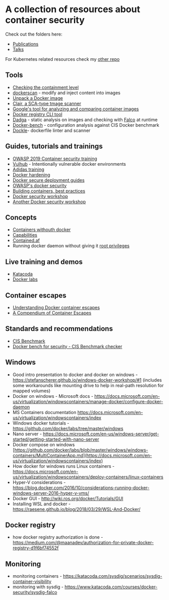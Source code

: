 # A collection of resources about container security

Check out the folders here:

* [Publications](Publications/)
* [Talks](Talks/)

For Kubernetes related resources check my [other repo](https://github.com/alexivkin/kubepwn)

## Tools

* [Checking the containment level](https://github.com/genuinetools/amicontained)
* [dockerscan](https://github.com/cr0hn/dockerscan) - modify and inject content into images
* [Unpack a Docker image](https://github.com/larsks/undocker)
* [Clair, a SCA-type tmage scanner](https://github.com/coreos/clair)
* [Google's tool for analyzing and comparing container images](https://github.com/GoogleContainerTools/container-diff)
* [Docker registry CLI tool](https://github.com/genuinetools/reg)
* [Dadga](https://github.com/eliasgranderubio/dagda) - static analysis on images and checking with [Falco](https://falco.org/) at runtime
* [Docker-bench](https://github.com/aquasecurity/docker-bench) - configuration analysis against CIS Docker benchmark
* [Dockle](https://github.com/goodwithtech/dockle)- dockerfile linter and scanner

## Guides, tutorials and trainings

* [OWASP 2019 Container security training](https://github.com/alexivkin/Container-Security-Training)
* [Vulhub](https://github.com/vulhub/vulhub) - Intentionally vulnerable docker environments
* [Adidas training](https://github.com/ContainerSolutions/adidas)
* [Docker hardening](https://www.secjuice.com/how-to-harden-docker-containers/)
* [Docker secure deployment guides](https://github.com/GDSSecurity/Docker-Secure-Deployment-Guidelines)
* [OWASP's docker security](https://github.com/OWASP/Docker-Security)
* [Building containers, best practices](http://docs.projectatomic.io/container-best-practices/)
* [Docker security workshop](https://github.com/wurstbrot/docker-security-workshop)
* [Another Docker security workshop](https://github.com/docker-training/security-workshop)

## Concepts

* [Containers withouth docker](https://raesene.github.io/blog/2018/08/05/Docker-Containers-Without-Docker/)
* [Capabilities](https://raesene.github.io/blog/2017/08/27/Linux-capabilities-and-when-to-drop-all/)
* [Contained.af](https://github.com/genuinetools/contained.af)
* Running docker daemon without giving it [root privileges](https://docs.docker.com/engine/security/rootless/)

## Live training and demos

* [Katacoda](https://www.katacoda.com/courses/docker-security/)
* [Docker labs](https://github.com/docker/labs)

## Container escapes

* [Understanding Docker container escapes](https://blog.trailofbits.com/2019/07/19/understanding-docker-container-escapes/)
* [A Compendium of Container Escapes](https://i.blackhat.com/USA-19/Thursday/us-19-Edwards-Compendium-Of-Container-Escapes.pdf)


## Standards and recommendations

* [CIS Benchmark](https://www.cisecurity.org/benchmark/docker/)
* [Docker bench for security - CIS Benchmark checker](https://github.com/docker/docker-bench-security)

## Windows

* Good intro presentation to docker and docker on windows - <https://stefanscherer.github.io/windows-docker-workshop/#1> (includes some workarounds like mounting drive to help in real-path resolution for mapped volumes)
* Docker on windows - Microsoft docs - https://docs.microsoft.com/en-us/virtualization/windowscontainers/manage-docker/configure-docker-daemon
* MS Containers documentation <https://docs.microsoft.com/en-us/virtualization/windowscontainers/index>
* Windows docker tutorials - <https://github.com/docker/labs/tree/master/windows>
* Nano server - <https://docs.microsoft.com/en-us/windows-server/get-started/getting-started-with-nano-server>
* Docker compose on windows [https://github.com/docker/labs/blob/master/windows/windows-containers/MultiContainerApp.md](https://docs.microsoft.com/en-us/virtualization/windowscontainers/index)
* How docker for windows runs Linux containers - <https://docs.microsoft.com/en-us/virtualization/windowscontainers/deploy-containers/linux-containers>
* Hyper-V considerations -<https://blog.docker.com/2016/10/considerations-running-docker-windows-server-2016-hyper-v-vms/>
* Docker GUI - <http://wiki.ros.org/docker/Tutorials/GUI>
* Installing WSL and docker - https://raesene.github.io/blog/2018/03/29/WSL-And-Docker/

## Docker registry

* how docker registry authorization is done - https://medium.com/@maanadev/authorization-for-private-docker-registry-d1f6bf74552f

## Monitoring

* monitoring containers - https://katacoda.com/sysdig/scenarios/sysdig-container-visibility
* monitoring with sysdig - https://www.katacoda.com/courses/docker-security/sysdig-falco
